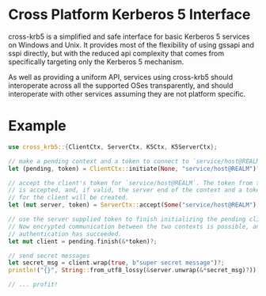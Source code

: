 # Cross Platform Kerberos 5 Interface

cross-krb5 is a simplified and safe interface for basic Kerberos 5
services on Windows and Unix. It provides most of the
flexibility of using gssapi and sspi directly, but with the
reduced api complexity that comes from specifically targeting only
the Kerberos 5 mechanism.

As well as providing a uniform API, services using cross-krb5
should interoperate across all the supported OSes transparently,
and should interoperate with other services assuming they are not
platform specific.

# Example
```rust
use cross_krb5::{ClientCtx, ServerCtx, K5Ctx, K5ServerCtx};

// make a pending context and a token to connect to `service/host@REALM`
let (pending, token) = ClientCtx::initiate(None, "service/host@REALM")?;

// accept the client's token for `service/host@REALM`. The token from the client
// is accepted, and, if valid, the server end of the context and a token
// for the client will be created.
let (mut server, token) = ServerCtx::accept(Some("service/host@REALM"), &*token)?;

// use the server supplied token to finish initializing the pending client context.
// Now encrypted communication between the two contexts is possible, and mutual
// authentication has succeeded.
let mut client = pending.finish(&*token)?;

// send secret messages
let secret_msg = client.wrap(true, b"super secret message")?;
println!("{}", String::from_utf8_lossy(&server.unwrap(&*secret_msg)?));

// ... profit!
```